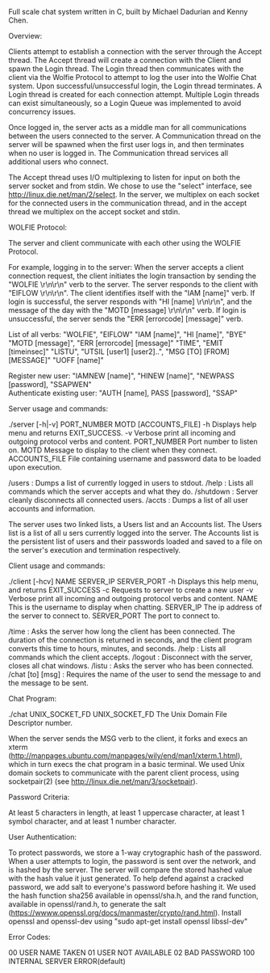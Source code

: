 Full scale chat system written in C, built by Michael Dadurian and Kenny Chen.

Overview:

Clients attempt to establish a connection with the server through the Accept thread. The Accept thread will create a connection with the Client and spawn the Login thread. The Login thread then communicates with the client via the Wolfie Protocol to attempt to log the user into the Wolfie Chat system. Upon successful/unsuccessful login, the Login thread terminates. A Login thread is created for each connection attempt. Multiple Login threads can exist simultaneously, so a Login Queue was implemented to avoid concurrency issues.

Once logged in, the server acts as a middle man for all communications between the users connected to the server. A Communication thread on the server will be spawned when the first user logs in, and then terminates when no user is logged in. The Communication thread services all additional users who connect.

The Accept thread uses I/O multiplexing to listen for input on both the server socket and from stdin. We chose to use the "select" interface, see http://linux.die.net/man/2/select. In the server, we multiplex on each socket for the connected users in the communication thread, and in the accept thread we multiplex on the accept socket and stdin.


WOLFIE Protocol:

The server and client communicate with each other using the WOLFIE Protocol. 

For example, logging in to the server: When the server accepts a client connection request, the client initiates the login transaction by sending the "WOLFIE \r\n\r\n" verb to the server. The server responds to the client with "EIFLOW \r\n\r\n". The client identifies itself with the "IAM [name]" verb. If login is successful, the server responds with "HI [name] \r\n\r\n", and the message of the day with the "MOTD [message] \r\n\r\n" verb. If login is unsuccessful, the server sends the "ERR [errorcode] [message]" verb.

List of all verbs:
  "WOLFIE", "EIFLOW"
  "IAM [name]", "HI [name]", "BYE"
  "MOTD [message]", "ERR [errorcode] [message]"
  "TIME", "EMIT [timeinsec]"
  "LISTU", "UTSIL [user1] [user2]..",
  "MSG [TO] [FROM] [MESSAGE]"
  "UOFF [name]"
  
  Register new user: "IAMNEW [name]", "HINEW [name]", "NEWPASS [password], "SSAPWEN"   
  Authenticate existing user: "AUTH [name], PASS [password], "SSAP"

Server usage and commands:

./server [-h|-v] PORT_NUMBER MOTD [ACCOUNTS_FILE]
-h              Displays help menu and returns EXIT_SUCCESS.
-v              Verbose print all incoming and outgoing protocol verbs and content.
PORT_NUMBER     Port number to listen on.
MOTD            Message to display to the client when they connect.
ACCOUNTS_FILE   File containing username and password data to be loaded upon execution.


/users : Dumps a list of currently logged in users to stdout.
/help : Lists all commands which the server accepts and what they do.
/shutdown : Server cleanly disconnects all connected users.
/accts : Dumps a list of all user accounts and information.

The server uses two linked lists, a Users list and an Accounts list. The Users list is a list of all u sers currently logged into the server. The Accounts list is the persistent list of users and their passwords loaded and saved to a file on the server's execution and termination respectively. 


Client usage and commands:

./client [-hcv] NAME SERVER_IP SERVER_PORT
-h            Displays this help menu, and returns EXIT_SUCCESS
-c            Requests to server to create a new user
-v            Verbose print all incoming and outgoing protocol verbs and content.
NAME          This is the username to display when chatting.
SERVER_IP     The ip address of the server to connect to.
SERVER_PORT   The port to connect to.


/time : Asks the server how long the client has been connected. The duration of the connection is returned in seconds, and the client program converts this time to hours, minutes, and seconds.
/help : Lists all commands which the client accepts.
/logout : Disconnect with the server, closes all chat windows.
/listu : Asks the server who has been connected.
/chat [to] [msg] : Requires the name of the user to send the message to and the message to be sent.


Chat Program:

./chat UNIX_SOCKET_FD
UNIX_SOCKET_FD        The Unix Domain File Descriptor number.

When the server sends the MSG verb to the client, it forks and execs an xterm (http://manpages.ubuntu.com/manpages/wily/end/man1/xterm.1.html), which in turn execs the chat program in a basic terminal. We used Unix domain sockets to communicate with the parent client process, using socketpair(2) (see http://linux.die.net/man/3/socketpair).



Password Criteria:

At least 5 characters in length, at least 1 uppercase character, at least 1 symbol character, and at least 1 number character.

User Authentication:

To protect passwords, we store a 1-way crytographic hash of the password. When a user attempts to login, the password is sent over the network, and is hashed by the server. The server will compare the stored hashed value with the hash value it just generated. To help defend against a cracked password, we add salt to everyone's password before hashing it. We used the hash function sha256 available in openssl/sha.h, and the rand function, available in openssl/rand.h, to generate the salt (https://wwww.openssl.org/docs/manmaster/crypto/rand.html). Install openssl and openssl-dev using "sudo apt-get install openssl libssl-dev"


Error Codes:

00  USER NAME TAKEN
01  USER NOT AVAILABLE
02  BAD PASSWORD
100 INTERNAL SERVER ERROR(default)


